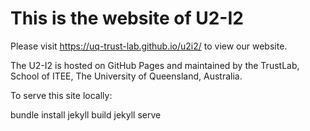 # This is the website of U2-I2

Please visit https://uq-trust-lab.github.io/u2i2/ to view our website.

The U2-I2 is hosted on GitHub Pages and maintained by the TrustLab, School of ITEE, The University of Queensland, Australia.

To serve this site locally:

bundle install
jekyll build
jekyll serve